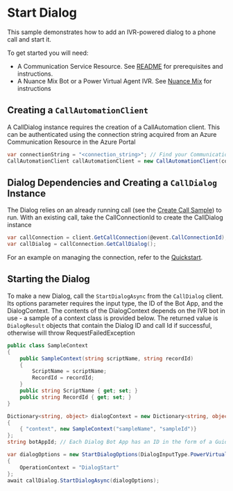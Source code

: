 # Start Dialog

This sample demonstrates how to add an IVR-powered dialog to a phone call and start it.

To get started you will need:
- A Communication Service Resource.  See [README][README] for prerequisites and instructions.
- A Nuance Mix Bot or a Power Virtual Agent IVR. See [Nuance Mix][Nuance_Mix] for instructions

## Creating a `CallAutomationClient`

A CallDialog instance requires the creation of a CallAutomation client. This can be authenticated using the connection string acquired from an Azure Communication Resource in the Azure Portal
```C#
var connectionString = "<connection_string>"; // Find your Communication Services resource in the Azure portal
CallAutomationClient callAutomationClient = new CallAutomationClient(connectionString);
```

## Dialog Dependencies and Creating a `CallDialog` Instance

The Dialog relies on an already running call (see the [Create Call Sample][create_call_sample]) to run. With an existing call, take the CallConnectionId to create the CallDialog instance
```C#
var callConnection = client.GetCallConnection(@event.CallConnectionId);
var callDialog = callConnection.GetCallDialog();
```
For an example on managing the connection, refer to the [Quickstart][Quickstart].

## Starting the Dialog

To make a new Dialog, call the `StartDialogAsync` from the `CallDialog` client. Its options parameter requires the input type, the ID of the Bot App, and the DialogContext. The contents of the DialogContext depends on the IVR bot in use - a sample of a context class is provided below.
The returned value is `DialogResult` objects that contain the Dialog ID and call Id if successful, otherwise will throw RequestFailedException
```C#
public class SampleContext
{
    public SampleContext(string scriptName, string recordId)
    {
        ScriptName = scriptName;
        RecordId = recordId;
    }
    public string ScriptName { get; set; }
    public string RecordId { get; set; }
}
```
```C#
Dictionary<string, object> dialogContext = new Dictionary<string, object>()
{
    { "context", new SampleContext("sampleName", "sampleId")}
};
string botAppId; // Each Dialog Bot App has an ID in the form of a Guid. See the Quickstart for an example of how to acquire the botAppId
```
```C#
var dialogOptions = new StartDialogOptions(DialogInputType.PowerVirtualAgents, botAppId, dialogContext)
{
    OperationContext = "DialogStart"
};
await callDialog.StartDialogAsync(dialogOptions);
```

<!-- Links -->
[README]: https://github.com/Azure/azure-sdk-for-net/blob/a20e269162fa88a43e5ba0e5bb28f2e76c74a484/sdk/communication/Azure.Communication.CallingServer/README.md#getting-started
[create_call_sample]: https://github.com/Azure/azure-sdk-for-net/blob/a20e269162fa88a43e5ba0e5bb28f2e76c74a484/sdk/communication/Azure.Communication.CallingServer/samples/Sample1_CreateCallAsync.md
[Quickstart]: https://github.com/Azure/communication-preview/blob/0e88fc78cc3eddaab8b8a9fe631420a2a1092eca/samples/Dialog%20Quickstart/CallAutomation_Dialog/readme.md
[Nuance_Mix]: https://docs.nuance.com/mix/